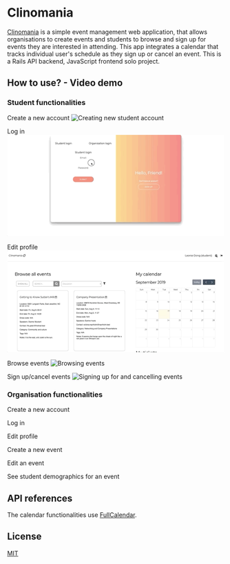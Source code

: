 # Clinomania

[Clinomania](http://clinomania.surge.sh) is a simple event management web application, that allows organisations to create events and students to browse and sign up for events they are interested in attending. 
This app integrates a calendar that tracks individual user's schedule as they sign up or cancel an event.
This is a Rails API backend, JavaScript frontend solo project.

## How to use? - Video demo

### Student functionalities
Create a new account
![Creating new student account](https://github.com/leoniedong/Clinomania/blob/master/frontend/assets/Student-create-account.gif)

Log in
![Logging in as a student](https://github.com/leoniedong/Clinomania/blob/master/frontend/assets/student-login.gif)

Edit profile
![Editting student profile](https://github.com/leoniedong/Clinomania/blob/master/frontend/assets/Student-edit-profile.gif)

Browse events
![Browsing events](https://github.com/leoniedong/Clinomania/blob/master/frontend/assets/Student-browse-events.gif)

Sign up/cancel events
![Signing up for and cancelling events](https://github.com/leoniedong/Clinomania/blob/master/frontend/assets/Student-sign-up-or-cancel-events.gif)


### Organisation functionalities
Create a new account

Log in

Edit profile

Create a new event

Edit an event

See student demographics for an event

## API references
The calendar functionalities use [FullCalendar](https://github.com/fullcalendar/fullcalendar).

## License
[MIT](https://choosealicense.com/licenses/mit/)
